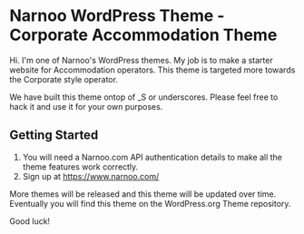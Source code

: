 Narnoo WordPress Theme - Corporate Accommodation Theme
===

Hi. I'm one of Narnoo's WordPress themes. My job is to make a starter website for Accommodation operators. This theme is targeted more towards the Corporate style operator.

We have built this theme ontop of _S or underscores. Please feel free to hack it and use it for your own purposes.


Getting Started
---------------
1) You will need a Narnoo.com API authentication details to make all the theme features work correctly.
2) Sign up at https://www.narnoo.com/


More themes will be released and this theme will be updated over time. Eventually you will find this theme on the WordPress.org Theme repository.

Good luck!
